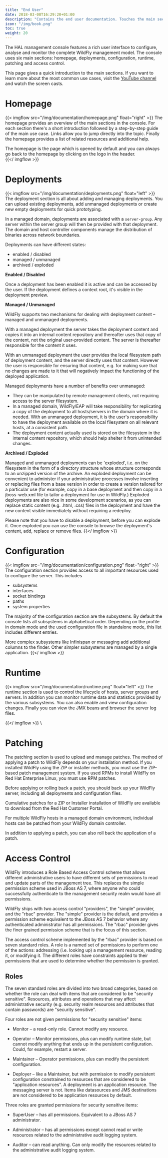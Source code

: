 ```yaml
---
title: "End User"
date: 2018-03-08T16:29:20+01:00
description: "Contains the end user documentation. Touches the main sections of the console, shows how to use them and explains the concepts behind each section."
icon: "/img/book.png"
toc: true
weight: 20
---
```

The HAL management console features a rich user interface to configure, analyse and monitor the complete WildFly management model. The console uses six main sections: homepage, deployments, configuration, runtime, patching and access control.
 
This page gives a quick introduction to the main sections. If you want to learn more about the most common use cases, visit the [YouTube channel](https://www.youtube.com/channel/UCcXaCVPvmzgLz74FnzlWoSg/) and watch the screen casts.

# Homepage

{{< imgflow src="/img/documentation/homepage.png" float="right" >}}
The homepage provides an overview of the main sections in the console. For each section there's a short introduction followed by a step-by-step guide of the main use case. Links allow you to jump directly into the topic. Finally the homepage provides a list of related resources and additional help.

The homepage is the page which is opened by default and you can always go back to the homepage by clicking on the logo in the header.  
{{</ imgflow >}}

# Deployments

{{< imgflow src="/img/documentation/deployments.png" float="left" >}}
The deployment section is all about adding and managing deployments. You can upload existing deployments, add unmanaged deployments or create new empty deployments for quick prototyping. 

In a managed domain, deployments are associated with a `server-group`. Any server within the server group will then be provided with that deployment. The domain and host controller components manage the distribution of binaries across network boundaries.

Deployments can have different states:

- enabled / disabled
- managed / unmanaged
- archived / exploded

**Enabled / Disabled**

Once a deployment has been enabled it is active and can be accessed by the user. If the deployment defines a context root, it's visible in the deployment preview.  

**Managed / Unmanaged**

WildFly supports two mechanisms for dealing with deployment content – managed and unmanaged deployments.

With a managed deployment the server takes the deployment content and copies it into an internal content repository and thereafter uses that copy of the content, not the original user-provided content. The server is thereafter responsible for the content it uses.

With an unmanaged deployment the user provides the local filesystem path of deployment content, and the server directly uses that content. However the user is responsible for ensuring that content, e.g. for making sure that no changes are made to it that will negatively impact the functioning of the deployed application.

Managed deployments have a number of benefits over unmanaged:

- They can be manipulated by remote management clients, not requiring access to the server filesystem.
- In a managed domain, WildFly/EAP will take responsibility for replicating a copy of the deployment to all hosts/servers in the domain where it is needed. With an unmanaged deployment, it is the user's responsibility to have the deployment available on the local filesystem on all relevant hosts, at a consistent path.
- The deployment content actually used is stored on the filesystem in the internal content repository, which should help shelter it from unintended changes.

**Archived / Exploded**

Managed and unmanaged deployments can be 'exploded', i.e. on the filesystem in the form of a directory structure whose structure corresponds to an unzipped version of the archive. An exploded deployment can be convenient to administer if your administrative processes involve inserting or replacing files from a base version in order to create a version tailored for a particular use (for example, copy in a base deployment and then copy in a jboss-web.xml file to tailor a deployment for use in WildFly.) Exploded deployments are also nice in some development scenarios, as you can replace static content (e.g. .html, .css) files in the deployment and have the new content visible immediately without requiring a redeploy.

Please note that you have to disable a deployment, before you can explode it. Once exploded you can use the console to browse the deployment's content, add, replace or remove files. 
{{</ imgflow >}}

# Configuration

{{< imgflow src="/img/documentation/configuration.png" float="right" >}}
The configuration section provides access to all important resources used to configure the server. This includes

- subsystems
- interfaces
- socket bindings
- paths
- system properties

The majority of the configuration section are the subsystems. By default the console lists all subsystems in alphabetical order. Depending on the profile in domain mode and the used configuration file in standalone mode, this list includes different entries. 

More complex subsystems like Infinispan or messaging add additional columns to the finder. Other simpler subsystems are managed by a single application. 
{{</ imgflow >}}

# Runtime

{{< imgflow src="/img/documentation/runtime.png" float="left" >}}
The runtime section is used to control the lifecycle of hosts, server groups and servers. In addition you can monitor runtime data and statistics provided by the various subsystems. You can also enable and view configuration changes. Finally you can view the JMX beans and browser the server log files.  

{{</ imgflow >}}
\

# Patching

The patching section is used to upload and manage patches. The method of applying a patch to WildFly depends on your installation method. If you installed WildFly using the ZIP or installer methods, you must use the ZIP-based patch management system. If you used RPMs to install WildFly on Red Hat Enterprise Linux, you must use RPM patches. 

Before applying or rolling back a patch, you should back up your WildFly server, including all deployments and configuration files.
                                                           
Cumulative patches for a ZIP or Installer installation of WildFly are available to download from the Red Hat Customer Portal.
                                                           
For multiple WildFly hosts in a managed domain environment, individual hosts can be patched from your WildFly domain controller.
                                                           
In addition to applying a patch, you can also roll back the application of a patch.

# Access Control

WildFly introduces a Role Based Access Control scheme that allows different administrative users to have different sets of permissions to read and update parts of the management tree. This replaces the simple permission scheme used in JBoss AS 7, where anyone who could successfully authenticate to the management security realm would have all permissions.

WildFly ships with two access control "providers", the "simple" provider, and the "rbac" provider. The "simple" provider is the default, and provides a permission scheme equivalent to the JBoss AS 7 behavior where any authenticated administrator has all permissions. The "rbac" provider gives the finer grained permission scheme that is the focus of this section.

The access control scheme implemented by the "rbac" provider is based on seven standard roles. A role is a named set of permissions to perform one of the actions: addressing (i.e. looking up) a management resource, reading it, or modifying it. The different roles have constraints applied to their permissions that are used to determine whether the permission is granted.

## Roles

The seven standard roles are divided into two broad categories, based on whether the role can deal with items that are considered to be "security sensitive". Resources, attributes and operations that may affect administrative security (e.g. security realm resources and attributes that contain passwords) are "security sensitive".

Four roles are not given permissions for "security sensitive" items:

- Monitor – a read-only role. Cannot modify any resource.

- Operator – Monitor permissions, plus can modify runtime state, but cannot modify anything that ends up in the persistent configuration. Could, for example, restart a server.

- Maintainer – Operator permissions, plus can modify the persistent configuration.

- Deployer – like a Maintainer, but with permission to modify persistent configuration constrained to resources that are considered to be "application resources". A deployment is an application resource. The messaging server is not. Items like datasources and JMS destinations are not considered to be application resources by default.

Three roles are granted permissions for security sensitive items:

- SuperUser – has all permissions. Equivalent to a JBoss AS 7 administrator.

- Administrator – has all permissions except cannot read or write resources related to the administrative audit logging system.

- Auditor – can read anything. Can only modify the resources related to the administrative audit logging system.
